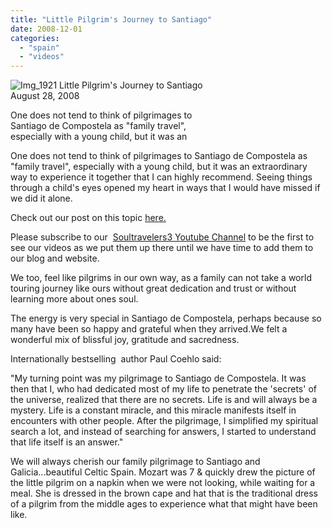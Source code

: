 ```yaml
---
title: "Little Pilgrim's Journey to Santiago"
date: 2008-12-01
categories: 
  - "spain"
  - "videos"
---
```


 ![Img_1921](https://pub-ac94b3f306b24c0dba4238943c97f2e1.r2.dev/photos/uncategorized/2008/08/30/img_1921.jpg) Little Pilgrim's Journey to Santiago  
August 28, 2008

One does not tend to think of pilgrimages to  
Santiago de Compostela as "family travel",  
especially with a young child, but it was an

<!--more-->

One does not tend to think of pilgrimages to Santiago de Compostela as "family travel", especially with a young child, but it was an extraordinary way to experience it together that I can highly recommend. Seeing things through a child's eyes opened my heart in ways that I would have missed if we did it alone.

Check out our post on this topic [here.](https://pub-ac94b3f306b24c0dba4238943c97f2e1.r2.dev/2008/08/santiago-de-com.html#more)

Please subscribe to our  [Soultravelers3 Youtube Channel](http://www.youtube.com/user/soultravelers3) to be the first to see our videos as we put them up there until we have time to add them to our blog and website.  
  
We too, feel like pilgrims in our own way, as a family can not take a world touring journey like ours without great dedication and trust or without learning more about ones soul.  
  
The energy is very special in Santiago de Compostela, perhaps because so many have been so happy and grateful when they arrived.We felt a wonderful mix of blissful joy, gratitude and sacredness.  
  
Internationally bestselling  author Paul Coehlo said:  
  
"My turning point was my pilgrimage to Santiago de Compostela. It was then that I, who had dedicated most of my life to penetrate the 'secrets' of the universe, realized that there are no secrets. Life is and will always be a mystery. Life is a constant miracle, and this miracle manifests itself in encounters with other people. After the pilgrimage, I simplified my spiritual search a lot, and instead of searching for answers, I started to understand that life itself is an answer."  
  
We will always cherish our family pilgrimage to Santiago and Galicia...beautiful Celtic Spain. Mozart was 7 & quickly drew the picture of the little pilgrim on a napkin when we were not looking, while waiting for a meal. She is dressed in the brown cape and hat that is the traditional dress of a pilgrim from the middle ages to experience what that might have been like.
